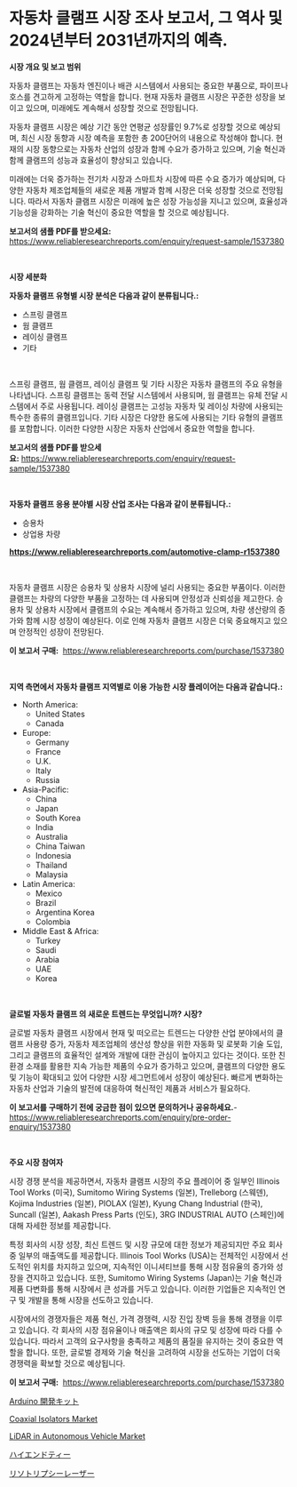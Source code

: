 <p><h1>자동차 클램프 시장 조사 보고서, 그 역사 및 2024년부터 2031년까지의 예측.</h1></p><p><strong>시장 개요 및 보고 범위</strong></p>
<p><p>자동차 클램프는 자동차 엔진이나 배관 시스템에서 사용되는 중요한 부품으로, 파이프나 호스를 견고하게 고정하는 역할을 합니다. 현재 자동차 클램프 시장은 꾸준한 성장을 보이고 있으며, 미래에도 계속해서 성장할 것으로 전망됩니다. </p><p>자동차 클램프 시장은 예상 기간 동안 연평균 성장률인 9.7%로 성장할 것으로 예상되며, 최신 시장 동향과 시장 예측을 포함한 총 200단어의 내용으로 작성해야 합니다. 현재의 시장 동향으로는 자동차 산업의 성장과 함께 수요가 증가하고 있으며, 기술 혁신과 함께 클램프의 성능과 효율성이 향상되고 있습니다.</p><p>미래에는 더욱 증가하는 전기차 시장과 스마트차 시장에 따른 수요 증가가 예상되며, 다양한 자동차 제조업체들의 새로운 제품 개발과 함께 시장은 더욱 성장할 것으로 전망됩니다. 따라서 자동차 클램프 시장은 미래에 높은 성장 가능성을 지니고 있으며, 효율성과 기능성을 강화하는 기술 혁신이 중요한 역할을 할 것으로 예상됩니다.</p></p>
<p><strong>보고서의 샘플 PDF를 받으세요:</strong> <a href="https://www.reliableresearchreports.com/enquiry/request-sample/1537380">https://www.reliableresearchreports.com/enquiry/request-sample/1537380</a></p>
<p>&nbsp;</p>
<p><strong>시장 세분화</strong></p>
<p><strong>자동차 클램프 유형별 시장 분석은 다음과 같이 분류됩니다.:</strong></p>
<p><ul><li>스프링 클램프</li><li>웜 클램프</li><li>레이싱 클램프</li><li>기타</li></ul></p>
<p>&nbsp;</p>
<p><p>스프링 클램프, 웜 클램프, 레이싱 클램프 및 기타 시장은 자동차 클램프의 주요 유형을 나타냅니다. 스프링 클램프는 동력 전달 시스템에서 사용되며, 웜 클램프는 유체 전달 시스템에서 주로 사용됩니다. 레이싱 클램프는 고성능 자동차 및 레이싱 차량에 사용되는 특수한 종류의 클램프입니다. 기타 시장은 다양한 용도에 사용되는 기타 유형의 클램프를 포함합니다. 이러한 다양한 시장은 자동차 산업에서 중요한 역할을 합니다.</p></p>
<p><strong>보고서의 샘플 PDF를 받으세요:</strong>&nbsp;<a href="https://www.reliableresearchreports.com/enquiry/request-sample/1537380">https://www.reliableresearchreports.com/enquiry/request-sample/1537380</a></p>
<p>&nbsp;</p>
<p><strong> 자동차 클램프 응용 분야별 시장 산업 조사는 다음과 같이 분류됩니다.:</strong></p>
<p><ul><li>승용차</li><li>상업용 차량</li></ul></p>
<p><strong><a href="https://www.reliableresearchreports.com/automotive-clamp-r1537380">https://www.reliableresearchreports.com/automotive-clamp-r1537380</a></strong></p>
<p>&nbsp;</p>
<p><p>자동차 클램프 시장은 승용차 및 상용차 시장에 널리 사용되는 중요한 부품이다. 이러한 클램프는 차량의 다양한 부품을 고정하는 데 사용되며 안정성과 신뢰성을 제고한다. 승용차 및 상용차 시장에서 클램프의 수요는 계속해서 증가하고 있으며, 차량 생산량의 증가와 함께 시장 성장이 예상된다. 이로 인해 자동차 클램프 시장은 더욱 중요해지고 있으며 안정적인 성장이 전망된다.</p></p>
<p><strong>이 보고서 구매:</strong>&nbsp; <a href="https://www.reliableresearchreports.com/purchase/1537380">https://www.reliableresearchreports.com/purchase/1537380</a></p>
<p>&nbsp;</p>
<p><strong>지역 측면에서 자동차 클램프 지역별로 이용 가능한 시장 플레이어는 다음과 같습니다.:</strong></p>
<p><ul>
    <li>
        North America:
        <ul>
            <li>United States</li>
            <li>Canada</li>
        </ul>
    </li>
    <li>
        Europe:
        <ul>
            <li>Germany</li>
            <li>France</li>
            <li>U.K.</li>
            <li>Italy</li>
            <li>Russia</li>
        </ul>
    </li>
    <li>
        Asia-Pacific:
        <ul>
            <li>China</li>
            <li>Japan</li>
            <li>South Korea</li>
            <li>India</li>
            <li>Australia</li>
            <li>China Taiwan</li>
            <li>Indonesia</li>
            <li>Thailand</li>
            <li>Malaysia</li>
        </ul>
    </li>
    <li>
        Latin America:
        <ul>
            <li>Mexico</li>
            <li>Brazil</li>
            <li>Argentina Korea</li>
            <li>Colombia</li>
        </ul>
    </li>
    <li>
        Middle East & Africa:
        <ul>
            <li>Turkey</li>
            <li>Saudi</li>
            <li>Arabia</li>
            <li>UAE</li>
            <li>Korea</li>
        </ul>
    </li>
    </ul></p>
<p>&nbsp;</p>
<p><strong>글로벌 자동차 클램프 의 새로운 트렌드는 무엇입니까? 시장?</strong></p>
<p><p>글로벌 자동차 클램프 시장에서 현재 및 떠오르는 트렌드는 다양한 산업 분야에서의 클램프 사용량 증가, 자동차 제조업체의 생산성 향상을 위한 자동화 및 로봇화 기술 도입, 그리고 클램프의 효율적인 설계와 개발에 대한 관심이 높아지고 있다는 것이다. 또한 친환경 소재를 활용한 지속 가능한 제품의 수요가 증가하고 있으며, 클램프의 다양한 용도 및 기능이 확대되고 있어 다양한 시장 세그먼트에서 성장이 예상된다. 빠르게 변화하는 자동차 산업과 기술의 발전에 대응하여 혁신적인 제품과 서비스가 필요하다.</p></p>
<p><strong>이 보고서를 구매하기 전에 궁금한 점이 있으면 문의하거나 공유하세요.</strong>- <a href="https://www.reliableresearchreports.com/enquiry/pre-order-enquiry/1537380">https://www.reliableresearchreports.com/enquiry/pre-order-enquiry/1537380</a></p>
<p>&nbsp;</p>
<p><strong>주요 시장 참여자</strong></p>
<p><p>시장 경쟁 분석을 제공하면서, 자동차 클램프 시장의 주요 플레이어 중 일부인 Illinois Tool Works (미국), Sumitomo Wiring Systems (일본), Trelleborg (스웨덴), Kojima Industries (일본), PIOLAX (일본), Kyung Chang Industrial (한국), Suncall (일본), Aakash Press Parts (인도), 3RG INDUSTRIAL AUTO (스페인)에 대해 자세한 정보를 제공합니다.</p><p>특정 회사의 시장 성장, 최신 트렌드 및 시장 규모에 대한 정보가 제공되지만 주요 회사 중 일부의 매출액도를 제공합니다. Illinois Tool Works (USA)는 전체적인 시장에서 선도적인 위치를 차지하고 있으며, 지속적인 이니셔티브를 통해 시장 점유율의 증가와 성장을 견지하고 있습니다. 또한, Sumitomo Wiring Systems (Japan)는 기술 혁신과 제품 다변화를 통해 시장에서 큰 성과를 거두고 있습니다. 이러한 기업들은 지속적인 연구 및 개발을 통해 시장을 선도하고 있습니다.</p><p>시장에서의 경쟁자들은 제품 혁신, 가격 경쟁력, 시장 진입 장벽 등을 통해 경쟁을 이루고 있습니다. 각 회사의 시장 점유율이나 매출액은 회사의 규모 및 성장에 따라 다를 수 있습니다. 따라서 고객의 요구사항을 충족하고 제품의 품질을 유지하는 것이 중요한 역할을 합니다. 또한, 글로벌 경제와 기술 혁신을 고려하여 시장을 선도하는 기업이 더욱 경쟁력을 확보할 것으로 예상됩니다.</p></p>
<p><strong>이 보고서 구매:</strong>&nbsp;&nbsp;<a href="https://www.reliableresearchreports.com/purchase/1537380">https://www.reliableresearchreports.com/purchase/1537380</a></p>
<p><p><a href="https://github.com/roulaayoub-saad/Market-Research-Report-List-1/blob/main/757862555768.md">Arduino 開発キット</a></p><p><a href="https://www.linkedin.com/pulse/coaxial-isolators-market-size-cagr-trends-2024-2030-insight-burst-i6iff?trackingId=mUFjdUsfP1CPjzqDWJOVHQ%3D%3D">Coaxial Isolators Market</a></p><p><a href="https://github.com/nicholepatriciadoylenwnrjr0/Market-Research-Report-List-2/blob/main/lidar-in-autonomous-vehicle-market.md">LiDAR in Autonomous Vehicle Market</a></p><p><a href="https://github.com/schmahlson/Market-Research-Report-List-1/blob/main/839538155769.md">ハイエンドティー</a></p><p><a href="https://medium.com/@reyeshowell655/%E6%AC%A1%E3%81%AE%E6%96%87%E3%82%92%E6%97%A5%E6%9C%AC%E8%AA%9E%E3%81%AB%E7%BF%BB%E8%A8%B3%E3%81%97%E3%81%A6%E3%81%8F%E3%81%A0%E3%81%95%E3%81%84-%E4%BD%93%E5%A4%96%E8%A1%9D%E6%92%83%E6%B3%A2%E7%B5%90%E7%9F%B3%E7%A0%B4%E7%A0%95%E8%A1%93-%E3%83%AA%E3%82%BD%E3%83%88%E3%83%AA%E3%83%97%E3%82%B7%E3%83%BC-%E3%83%AC%E3%83%BC%E3%82%B6%E3%83%BC%E5%B8%82%E5%A0%B4-2031%E5%B9%B4%E3%81%BE%E3%81%A7%E3%81%AE%E6%88%90%E5%8A%9F%E3%81%99%E3%82%8B%E3%83%93%E3%82%B8%E3%83%8D%E3%82%B9%E6%88%A6%E7%95%A5%E3%81%AE%E9%8D%B5-d1c77eb295c3">リソトリプシーレーザー</a></p></p>